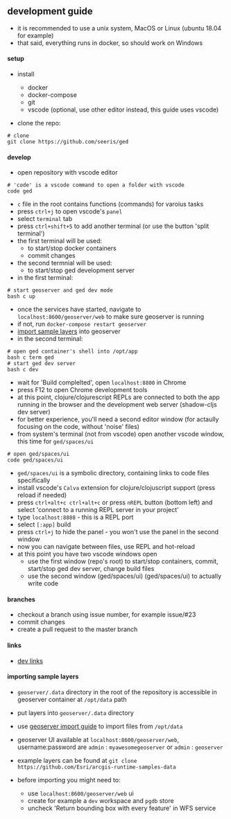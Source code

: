 
## development guide

- it is recommended to use a unix system, MacOS or Linux (ubuntu 18.04 for example)
- that said, everything runs in docker, so should work on Windows

#### setup

- install
    - docker
    - docker-compose 
    - git 
    - vscode (optional, use other editor instead, this guide uses vscode)

- clone the repo:
```shell
# clone
git clone https://github.com/seeris/ged
```

#### develop

- open repository with vscode editor
```shell
# 'code' is a vscode command to open a folder with vscode
code ged
```

- `c` file in the root contains functions (commands) for varoius tasks
- press `ctrl+j` to open vscode's `panel`
- select `terminal` tab
- press `ctrl+shift+5` to add another terminal (or use the button 'split terminal')
- the first terminal will be used:
    - to start/stop docker containers
    - commit changes
- the second termnial will be used:
    - to start/stop ged development server
- in the first terminal:

```shell
# start geoserver and ged dev mode
bash c up
```

- once the services have started, navigate to `localhost:8600/geoserver/web` 
  to make sure geoserver is running
- if not, run `docker-compose restart geoserver`
- [import sample layers](#importing-sample-layers) into geoserver
- in the second terminal:

```shell
# open ged container's shell into /opt/app
bash c term ged
# start ged dev server
bash c dev

```
- wait for 'Build complelted', open `localhost:8800` in Chrome 
- press F12 to open Chrome development tools
- at this point, clojure/clojurescript REPLs are connected to both the app running in the browser and the development web server (shadow-cljs dev server)
- for better experience, you'll need a second editor window (for actaully focusing on the code, without 'noise' files)
- from system's terminal (not from vscode) open another vscode window, this time for `ged/spaces/ui`

```shell
# open ged/spaces/ui
code ged/spaces/ui
```
- `ged/spaces/ui` is a symbolic directory, containing links to code files specifically
- install vscode's `Calva` extension for clojure/clojuscript support (press reload if needed)
- press `ctrl+alt+c ctrl+alt+c` or press `nREPL` button (bottom left) and select 'connect to a running REPL server in your project'
- type `localhost:8888` - this is a REPL port
- select `[:app]` build
- press `ctrl+j` to hide the panel - you won't use the panel in the second window 
- now you can navigate between files, use REPL and hot-reload
- at this point you have two vscode windows open
    - use the first window (repo's root) to start/stop containers, commit, start/stop ged dev server, change build files
    - use the second window (ged/spaces/ui) (ged/spaces/ui) to actually write code

#### branches

- checkout a branch using issue number, for example issue/#23
- commit changes
- create a pull request to the master branch

#### links

- [dev links](./links.md)

#### importing sample layers

- `geoserver/.data` directory in the root of the repository is accessible in geoserver container at `/opt/data` path

- put layers into `geoserver/.data` directory

- use [geoserver import guide](https://docs.geoserver.org/latest/en/user/extensions/importer/using.html)
  to import files from `/opt/data`

- geoserver UI available at `localhost:8600/geoserver/web`, username:password  are `admin` : `myawesomegeoserver` or `admin` : `geoserver`

- example layers can be found at `git clone https://github.com/Esri/arcgis-runtime-samples-data`

- before importing you might need to:
    - use `localhost:8600/geoserver/web` ui
    - create for example a `dev` workspace and `pgdb` store
    - uncheck 'Return bounding box with every feature' in WFS service
